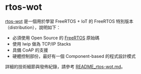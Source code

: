 # rtos-wot

[rtos-wot](https://github.com/wot-sdk/rtos-wot) 是一個用於學習 FreeRTOS + IoT 的 FreeRTOS 特別版本（distribution），說明如下：

* 必須使用 Open Source 的 [FreeRTOS](http://www.freertos.org) 原始碼
* 使用 lwip 做為 TCP/IP Stacks
* 具備 CoAP 的支援
* 硬體控制部份，最好有一個 Component-based 的程式設計模式

詳細的技術細節與發佈紀錄，請參考 [README_rtos-wot.md](README_rtos-wot.md)。